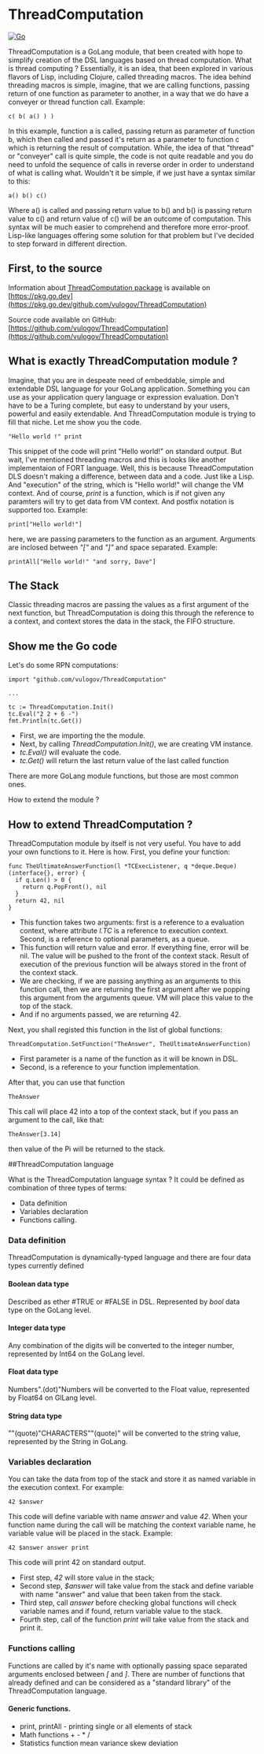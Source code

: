 # ThreadComputation

[![Go](https://github.com/vulogov/ThreadComputation/actions/workflows/go.yml/badge.svg)](https://github.com/vulogov/ThreadComputation/actions/workflows/go.yml)

ThreadComputation is a GoLang module, that been created with hope to simplify creation of the DSL languages based on thread computation. What is thread computing ? Essentially, it is an idea, that been explored in various flavors of Lisp, including Clojure, called threading macros. The idea behind threading macros is simple, imagine, that we are calling functions, passing return of one function as parameter to another, in a way that we do have a conveyer or thread function call. Example:

```
c( b( a() ) )
```
In this example, function a is called, passing return as parameter of function b, which then called and passed it's return as a parameter to function c which is returning the result of computation. While, the idea of that "thread" or "conveyer" call is quite simple, the code is not quite readable and you do need to unfold the sequence of calls in reverse order in order to understand of what is calling what. Wouldn't it be simple, if we just have a syntax similar to this:

```
a() b() c()
```

Where a() is called and passing return value to b() and b() is passing return value to c() and return value of c() will be an outcome of computation. This syntax will be much easier to comprehend and therefore more error-proof. Lisp-like languages offering some solution for that problem but I've decided to step forward in different direction.

## First, to the source

Information about [ThreadComputation package](https://pkg.go.dev/github.com/vulogov/ThreadComputation) is available on [https://pkg.go.dev](https://pkg.go.dev/github.com/vulogov/ThreadComputation)

Source code available on GitHub: [https://github.com/vulogov/ThreadComputation](https://github.com/vulogov/ThreadComputation)

## What is exactly ThreadComputation module ?

Imagine, that you are in despeate need of embeddable, simple and extendable DSL language for your GoLang application. Something you can use as your application query language or expression evaluation. Don't have to be a Turing complete, but easy to understand by your users, powerful and easily extendable. And ThreadComputation module is trying to fill that niche. Let me show you the code.

```
"Hello world !" print
```

This snippet of the code will print "Hello world!" on standard output. But wait, I've mentioned threading macros and this is looks like another implementaion of FORT language. Well, this is because ThreadComputation DLS doesn't making a difference, between data and a code. Just like a Lisp. And "execution" of the string, which is "Hello world!" will change the VM context. And of course, _print_ is a function, which is if not given any paramters will try to get data from VM context. And postfix notation is supported too. Example:

```
print["Hello world!"]
```

here, we are passing parameters to the function as an argument. Arguments are inclosed between _"["_ and _"]"_ and space separated. Example:

```
printAll["Hello world!" "and sorry, Dave"]
```

## The Stack

Classic threading macros are passing the values as a first argument of the next function, but ThreadComputation is doing this through the reference to a context, and context stores the data in the stack, the FIFO structure.

## Show me the Go code

Let's do some RPN computations:

```(language=Go)
import "github.com/vulogov/ThreadComputation"

...

tc := ThreadComputation.Init()
tc.Eval("2 2 + 6 -")
fmt.Println(tc.Get())
```

- First, we are importing the the module.
- Next, by calling _ThreadComputation.Init()_, we are creating VM instance.
- _tc.Eval()_ will evaluate the code.
- _tc.Get()_ will return the last return value of the last called function

There are more GoLang module functions, but those are most common ones.

How to extend the module ?

## How to extend ThreadComputation ?

ThreadComputation module by itself is not very useful. You have to add your own functions to it. Here is how. First, you define your function:

```(language=Go)
func TheUltimateAnswerFunction(l *TCExecListener, q *deque.Deque) (interface{}, error) {
  if q.Len() > 0 {
    return q.PopFront(), nil
  }
  return 42, nil
}
```

- This function takes two arguments: first is a reference to a evaluation context, where attribute _l.TC_ is a reference to execution context. Second, is a reference to optional parameters, as a queue.
- This function will return value and error. If everything fine, error will be nil. The value will be pushed to the front of the context stack. Result of execution of the previous function will be always stored in the front of the context stack.
- We are checking, if we are passing anything as an arguments to this function call, then we are returning the first argument after we popping this argument from the arguments queue. VM will place this value to the top of the stack.
- And if no arguments passed, we are returning 42.

Next, you shall registed this function in the list of global functions:

```(language=Go)
ThreadComputation.SetFunction("TheAnswer", TheUltimateAnswerFunction)
```

- First parameter is a name of the function as it will be known in DSL.
- Second, is a reference to your function implementation.

After that, you can use that function

```
TheAnswer
```

This call will place 42 into a top of the context stack, but if you pass an argument to the call, like that:

```
TheAnswer[3.14]
```

then value of the Pi will be returned to the stack.

##ThreadComputation language

What is the ThreadComputation language syntax ? It could be defined as combination of three types of terms:

- Data definition
- Variables declaration
- Functions calling.

### Data definition

ThreadComputation is dynamically-typed language and there are four data types currently defined

#### Boolean data type

Described as ether #TRUE or #FALSE in DSL. Represented by _bool_ data type on the GoLang level.

#### Integer data type

Any combination of the digits will be converted to the integer number, represented by Int64 on the GoLang level.

#### Float data type

Numbers".(dot)"Numbers will be converted to the Float value, represented by Float64 on GlLang level.

#### String data type

"\"(quote)"CHARACTERS"\"(quote)" will be converted to the string value, represented by the String in GoLang.

### Variables declaration

You can take the data from top of the stack and store it as named variable in the execution context. For example:

```
42 $answer
```

This code will define variable with name *answer* and value _42_. When your function name during the call will be matching the context variable name, he variable value will be placed in the stack. Example:

```
42 $answer answer print
```

This code will print 42 on standard output.

- First step, _42_ will store value in the stack;
- Second step, _$answer_ will take value from the stack and define variable with name "answer" and value that been taken from the stack.
- Third step, call _answer_ before checking global functions will check variable names and if found, return variable value to the stack.
- Fourth step,  call of the function _print_ will take value from the stack and print it.

### Functions calling

Functions are called by it's name with optionally passing space separated arguments enclosed between _[_ and _]_. There are number of functions that already defined and can be considered as a "standard library" of the ThreadComputation language.

#### Generic functions.

- print, printAll - printing single or all elements of stack
- Math functions + -  * /
- Statistics function mean variance skew deviation

